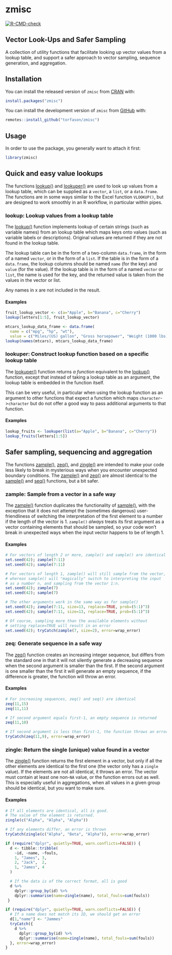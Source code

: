 zmisc
================

<!-- README.md is generated from README.Rmd -->
<!-- badges: start -->

[![R-CMD-check](https://github.com/torfason/zmisc/workflows/R-CMD-check/badge.svg)](https://github.com/torfason/zmisc/actions)
<!-- badges: end -->

## Vector Look-Ups and Safer Sampling

A collection of utility functions that facilitate looking up vector
values from a lookup table, and support a safer approach to vector
sampling, sequence generation, and aggregation.

## Installation

You can install the released version of `zmisc` from
[CRAN](https://cran.r-project.org/package=zmisc) with:

``` r
install.packages("zmisc")
```

You can install the development version of `zmisc` from
[GitHub](https://github.com/torfason/zmisc) with:

``` r
remotes::install_github("torfason/zmisc")
```

## Usage

In order to use the package, you generally want to attach it first:

``` r
library(zmisc)
```

## Quick and easy value lookups

The functions
[lookup()](https://torfason.github.io/zmisc/reference/lookup.html) and
[lookuper()](https://torfason.github.io/zmisc/reference/lookuper.html)
are used to look up values from a lookup table, which can be supplied as
a `vector`, a `list`, or a `data.frame`. The functions are in some ways
similar to the Excel function `VLOOKUP()`, but are designed to work
smoothly in an R workflow, in particular within pipes.

### lookup: Lookup values from a lookup table

The [lookup()](https://torfason.github.io/zmisc/reference/lookup.html)
function implements lookup of certain strings (such as variable names)
from an lookup table which maps keys onto values (such as variable
labels or descriptions). Original values are returned if they are not
found in the lookup table.

The lookup table can be in the form of a two-column `data.frame`, in the
form of a named `vector`, or in the form of a `list`. If the table is in
the form of a `data.frame`, the lookup columns should be named `name`
(for the key) and `value` (for the value). If the lookup table is in the
form of a named `vector` or `list`, the name is used for the key, and
the returned value is taken from the values in the vector or list.

Any names in x are not included in the result.

#### Examples

``` r
fruit_lookup_vector <- c(a="Apple", b="Banana", c="Cherry")
lookup(letters[1:5], fruit_lookup_vector)

mtcars_lookup_data_frame <- data.frame(
  name = c("mpg", "hp", "wt"),
  value = c("Miles/(US) gallon", "Gross horsepower", "Weight (1000 lbs)"))
lookup(names(mtcars), mtcars_lookup_data_frame)
```

### lookuper: Construct lookup function based on a specific lookup table

The
[lookuper()](https://torfason.github.io/zmisc/reference/lookuper.html)
function returns *a function* equivalent to the
[lookup()](https://torfason.github.io/zmisc/reference/lookup.html)
function, except that instead of taking a lookup table as an argument,
the lookup table is embedded in the function itself.

This can be very useful, in particular when using the lookup function as
an argument to other functions that expect a function which maps
`character`-\>`character` but do not offer a good way to pass additional
arguments to that function.

#### Examples

``` r
lookup_fruits <- lookuper(list(a="Apple", b="Banana", c="Cherry"))
lookup_fruits(letters[1:5])
```

## Safer sampling, sequencing and aggregation

The functions
[zample()](https://torfason.github.io/zmisc/reference/zample.html),
[zeq()](https://torfason.github.io/zmisc/reference/zeq.html), and
[zingle()](https://torfason.github.io/zmisc/reference/zingle.html) are
intended to make your code less likely to break in mysterious ways when
you encounter unexpected boundary conditions. The
[zample()](https://torfason.github.io/zmisc/reference/zample.html) and
[zeq()](https://torfason.github.io/zmisc/reference/zeq.html) are almost
identical to the
[sample()](https://www.rdocumentation.org/packages/base/versions/3.6.2/topics/sample)
and
[seq()](https://www.rdocumentation.org/packages/base/versions/3.6.2/topics/seq)
functions, but a bit safer.

### zample: Sample from a vector in a safe way

The [zample()](https://torfason.github.io/zmisc/reference/zample.html)
function duplicates the functionality of
[sample()](https://www.rdocumentation.org/packages/base/versions/3.6.2/topics/sample),
with the exception that it does not attempt the (sometimes dangerous)
user-friendliness of switching the interpretation of the first element
to a number if the length of the vector is 1. `zample()` *always* treats
its first argument as a vector containing elements that should be
sampled, so your code won’t break in unexpected ways when the input
vector happens to be of length 1.

#### Examples

``` r
# For vectors of length 2 or more, zample() and sample() are identical
set.seed(42); zample(7:11)
set.seed(42); sample(7:11)

# For vectors of length 1, zample() will still sample from the vector,
# whereas sample() will "magically" switch to interpreting the input
# as a number n, and sampling from the vector 1:n.
set.seed(42); zample(7)
set.seed(42); sample(7)

# The other arguments work in the same way as for sample()
set.seed(42); zample(7:11, size=13, replace=TRUE, prob=(5:1)^3)
set.seed(42); sample(7:11, size=13, replace=TRUE, prob=(5:1)^3)

# Of course, sampling more than the available elements without
# setting replace=TRUE will result in an error
set.seed(42); tryCatch(zample(7, size=2), error=wrap_error)
```

### zeq: Generate sequence in a safe way

The [zeq()](https://torfason.github.io/zmisc/reference/zeq.html)
function creates an increasing integer sequence, but differs from the
standard one in that it will not silently generate a decreasing sequence
when the second argument is smaller than the first. If the second
argument is one smaller than the first it will generate an empty
sequence, if the difference is greater, the function will throw an
error.

#### Examples

``` r
# For increasing sequences, zeq() and seq() are identical
zeq(11,15)
zeq(11,11)

# If second argument equals first-1, an empty sequence is returned
zeq(11,10)

# If second argument is less than first-1, the function throws an error
tryCatch(zeq(11,9), error=wrap_error)
```

### zingle: Return the single (unique) value found in a vector

The [zingle()](https://torfason.github.io/zmisc/reference/zingle.html)
function returns the first element in a vector, but only if all the
other elements are identical to the first one (the vector only has a
`zingle` value). If the elements are not all identical, it throws an
error. The vector must contain at least one non-`NA` value, or the
function errors out as well. This is especially useful in aggregations,
when all values in a given group should be identical, but you want to
make sure.

#### Examples

``` r
# If all elements are identical, all is good.
# The value of the element is returned.
zingle(c("Alpha", "Alpha", "Alpha"))

# If any elements differ, an error is thrown
tryCatch(zingle(c("Alpha", "Beta", "Alpha")), error=wrap_error)

if (require("dplyr", quietly=TRUE, warn.conflicts=FALSE)) {
  d <- tibble::tribble(
    ~id, ~name, ~fouls,
    1, "James", 3,
    2, "Jack",  2,
    1, "James", 4
  )

  # If the data is of the correct format, all is good
  d %>%
    dplyr::group_by(id) %>%
    dplyr::summarise(name=zingle(name), total_fouls=sum(fouls))
 }

if (require("dplyr", quietly=TRUE, warn.conflicts=FALSE)) {
  # If a name does not match its ID, we should get an error
  d[1,"name"] <- "Jammes"
  tryCatch({
    d %>%
      dplyr::group_by(id) %>%
      dplyr::summarise(name=zingle(name), total_fouls=sum(fouls))
  }, error=wrap_error)
}
```
